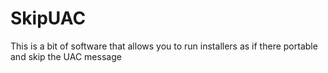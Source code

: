 # SkipUAC
 This is a bit of software that allows you to run installers as if there portable and skip the UAC message
